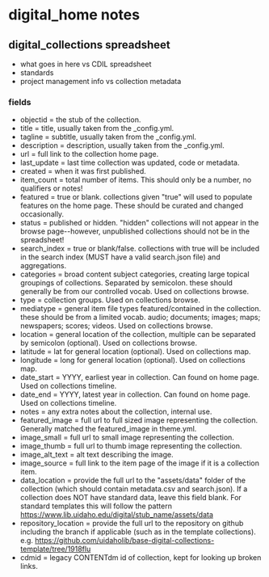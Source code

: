 # digital_home notes

## digital_collections spreadsheet

- what goes in here vs CDIL spreadsheet
- standards
- project management info vs collection metadata

### fields 

- objectid = the stub of the collection.
- title = title, usually taken from the _config.yml.
- tagline = subtitle, usually taken from the _config.yml.
- description = description, usually taken from the _config.yml.
- url = full link to the collection home page.
- last_update = last time collection was updated, code or metadata.
- created = when it was first published.
- item_count = total number of items. This should only be a number, no qualifiers or notes!
- featured = true or blank. collections given "true" will used to populate features on the home page. These should be curated and changed occasionally.
- status = published or hidden. "hidden" collections will not appear in the browse page--however, unpublished collections should not be in the spreadsheet!
- search_index = true or blank/false. collections with true will be included in the search index (MUST have a valid search.json file) and aggregations.
- categories = broad content subject categories, creating large topical groupings of collections. Separated by semicolon. these should generally be from our controlled vocab. Used on collections browse.
- type = collection groups. Used on collections browse.
- mediatype = general item file types featured/contained in the collection. these should be from a limited vocab. audio; documents; images; maps; newspapers; scores; videos. Used on collections browse.
- location = general location of the collection, multiple can be separated by semicolon (optional). Used on collections browse.
- latitude = lat for general location (optional). Used on collections map.
- longitude = long for general location (optional). Used on collections map.
- date_start = YYYY, earliest year in collection. Can found on home page. Used on collections timeline.
- date_end = YYYY, latest year in collection. Can found on home page. Used on collections timeline.
- notes = any extra notes about the collection, internal use. 
- featured_image = full url to full sized image representing the collection. Generally matched the featured_image in theme.yml.
- image_small = full url to small image representing the collection. 
- image_thumb = full url to thumb image representing the collection.
- image_alt_text = alt text describing the image.
- image_source = full link to the item page of the image if it is a collection item. 
- data_location = provide the full url to the "assets/data" folder of the collection (which should contain metadata.csv and search.json). If a collection does NOT have standard data, leave this field blank. For standard templates this will follow the pattern https://www.lib.uidaho.edu/digital/stub_name/assets/data
- repository_location = provide the full url to the repository on github including the branch if applicable (such as in the template collections). e.g. https://github.com/uidaholib/base-digital-collections-template/tree/1918flu
- cdmid = legacy CONTENTdm id of collection, kept for looking up broken links.
